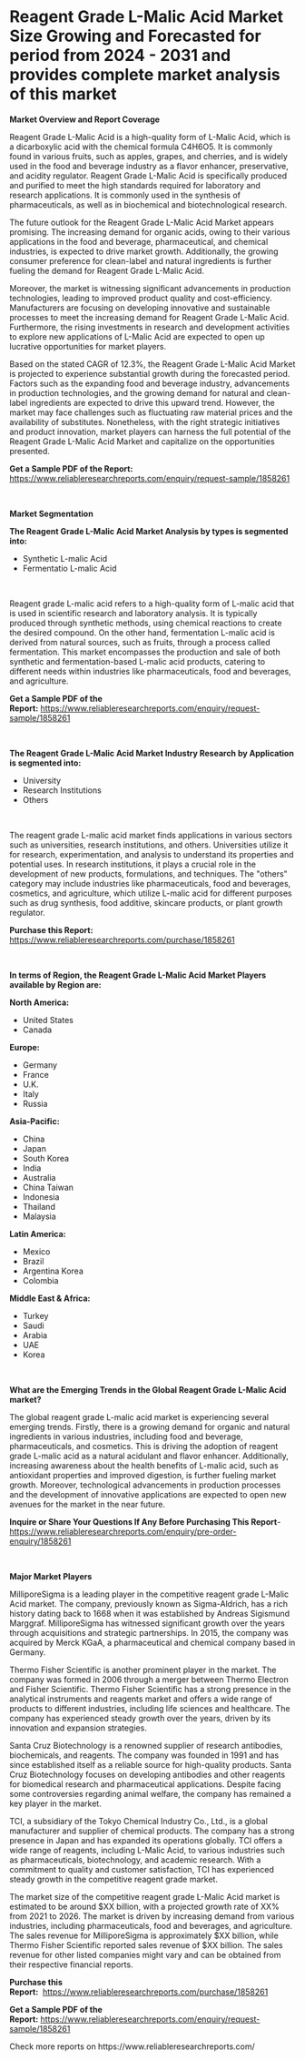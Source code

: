 <p><h1>Reagent Grade L-Malic Acid Market Size Growing and Forecasted for period from 2024 - 2031 and provides complete market analysis of this market</h1></p><p><strong>Market Overview and Report Coverage</strong></p>
<p><p>Reagent Grade L-Malic Acid is a high-quality form of L-Malic Acid, which is a dicarboxylic acid with the chemical formula C4H6O5. It is commonly found in various fruits, such as apples, grapes, and cherries, and is widely used in the food and beverage industry as a flavor enhancer, preservative, and acidity regulator. Reagent Grade L-Malic Acid is specifically produced and purified to meet the high standards required for laboratory and research applications. It is commonly used in the synthesis of pharmaceuticals, as well as in biochemical and biotechnological research.</p><p>The future outlook for the Reagent Grade L-Malic Acid Market appears promising. The increasing demand for organic acids, owing to their various applications in the food and beverage, pharmaceutical, and chemical industries, is expected to drive market growth. Additionally, the growing consumer preference for clean-label and natural ingredients is further fueling the demand for Reagent Grade L-Malic Acid.</p><p>Moreover, the market is witnessing significant advancements in production technologies, leading to improved product quality and cost-efficiency. Manufacturers are focusing on developing innovative and sustainable processes to meet the increasing demand for Reagent Grade L-Malic Acid. Furthermore, the rising investments in research and development activities to explore new applications of L-Malic Acid are expected to open up lucrative opportunities for market players.</p><p>Based on the stated CAGR of 12.3%, the Reagent Grade L-Malic Acid Market is projected to experience substantial growth during the forecasted period. Factors such as the expanding food and beverage industry, advancements in production technologies, and the growing demand for natural and clean-label ingredients are expected to drive this upward trend. However, the market may face challenges such as fluctuating raw material prices and the availability of substitutes. Nonetheless, with the right strategic initiatives and product innovation, market players can harness the full potential of the Reagent Grade L-Malic Acid Market and capitalize on the opportunities presented.</p></p>
<p><strong>Get a Sample PDF of the Report:</strong> <a href="https://www.reliableresearchreports.com/enquiry/request-sample/1858261">https://www.reliableresearchreports.com/enquiry/request-sample/1858261</a></p>
<p>&nbsp;</p>
<p><strong>Market Segmentation</strong></p>
<p><strong>The Reagent Grade L-Malic Acid Market Analysis by types is segmented into:</strong></p>
<p><ul><li>Synthetic L-malic Acid</li><li>Fermentatio L-malic Acid</li></ul></p>
<p>&nbsp;</p>
<p><p>Reagent grade L-malic acid refers to a high-quality form of L-malic acid that is used in scientific research and laboratory analysis. It is typically produced through synthetic methods, using chemical reactions to create the desired compound. On the other hand, fermentation L-malic acid is derived from natural sources, such as fruits, through a process called fermentation. This market encompasses the production and sale of both synthetic and fermentation-based L-malic acid products, catering to different needs within industries like pharmaceuticals, food and beverages, and agriculture.</p></p>
<p><strong>Get a Sample PDF of the Report:</strong>&nbsp;<a href="https://www.reliableresearchreports.com/enquiry/request-sample/1858261">https://www.reliableresearchreports.com/enquiry/request-sample/1858261</a></p>
<p>&nbsp;</p>
<p><strong>The Reagent Grade L-Malic Acid Market Industry Research by Application is segmented into:</strong></p>
<p><ul><li>University</li><li>Research Institutions</li><li>Others</li></ul></p>
<p>&nbsp;</p>
<p><p>The reagent grade L-malic acid market finds applications in various sectors such as universities, research institutions, and others. Universities utilize it for research, experimentation, and analysis to understand its properties and potential uses. In research institutions, it plays a crucial role in the development of new products, formulations, and techniques. The "others" category may include industries like pharmaceuticals, food and beverages, cosmetics, and agriculture, which utilize L-malic acid for different purposes such as drug synthesis, food additive, skincare products, or plant growth regulator.</p></p>
<p><strong>Purchase this Report:</strong>&nbsp; <a href="https://www.reliableresearchreports.com/purchase/1858261">https://www.reliableresearchreports.com/purchase/1858261</a></p>
<p>&nbsp;</p>
<p><strong>In terms of Region, the Reagent Grade L-Malic Acid Market Players available by Region are:</strong></p>
<p>
    <p> <strong> North America: </strong>
        <ul>
            <li>United States</li>
            <li>Canada</li>
        </ul>
        </p> 
    <p> <strong> Europe: </strong>
        <ul>
            <li>Germany</li>
            <li>France</li>
            <li>U.K.</li>
            <li>Italy</li>
            <li>Russia</li>
        </ul>
        </p> 
    <p> <strong> Asia-Pacific: </strong>
        <ul>
            <li>China</li>
            <li>Japan</li>
            <li>South Korea</li>
            <li>India</li>
            <li>Australia</li>
            <li>China Taiwan</li>
            <li>Indonesia</li>
            <li>Thailand</li>
            <li>Malaysia</li>
        </ul>
        </p> 
    <p> <strong> Latin America: </strong>
        <ul>
            <li>Mexico</li>
            <li>Brazil</li>
            <li>Argentina Korea</li>
            <li>Colombia</li>
        </ul>
        </p> 
    <p> <strong> Middle East & Africa: </strong>
        <ul>
            <li>Turkey</li>
            <li>Saudi</li>
            <li>Arabia</li>
            <li>UAE</li>
            <li>Korea</li>
        </ul>
    </p>
    </p>
<p>&nbsp;</p>
<p><strong>What are the Emerging Trends in the Global Reagent Grade L-Malic Acid market?</strong></p>
<p><p>The global reagent grade L-malic acid market is experiencing several emerging trends. Firstly, there is a growing demand for organic and natural ingredients in various industries, including food and beverage, pharmaceuticals, and cosmetics. This is driving the adoption of reagent grade L-malic acid as a natural acidulant and flavor enhancer. Additionally, increasing awareness about the health benefits of L-malic acid, such as antioxidant properties and improved digestion, is further fueling market growth. Moreover, technological advancements in production processes and the development of innovative applications are expected to open new avenues for the market in the near future.</p></p>
<p><strong>Inquire or Share Your Questions If Any Before Purchasing This Report</strong>- <a href="https://www.reliableresearchreports.com/enquiry/pre-order-enquiry/1858261">https://www.reliableresearchreports.com/enquiry/pre-order-enquiry/1858261</a></p>
<p>&nbsp;</p>
<p><strong>Major Market Players</strong></p>
<p><p>MilliporeSigma is a leading player in the competitive reagent grade L-Malic Acid market. The company, previously known as Sigma-Aldrich, has a rich history dating back to 1668 when it was established by Andreas Sigismund Marggraf. MilliporeSigma has witnessed significant growth over the years through acquisitions and strategic partnerships. In 2015, the company was acquired by Merck KGaA, a pharmaceutical and chemical company based in Germany.</p><p>Thermo Fisher Scientific is another prominent player in the market. The company was formed in 2006 through a merger between Thermo Electron and Fisher Scientific. Thermo Fisher Scientific has a strong presence in the analytical instruments and reagents market and offers a wide range of products to different industries, including life sciences and healthcare. The company has experienced steady growth over the years, driven by its innovation and expansion strategies.</p><p>Santa Cruz Biotechnology is a renowned supplier of research antibodies, biochemicals, and reagents. The company was founded in 1991 and has since established itself as a reliable source for high-quality products. Santa Cruz Biotechnology focuses on developing antibodies and other reagents for biomedical research and pharmaceutical applications. Despite facing some controversies regarding animal welfare, the company has remained a key player in the market.</p><p>TCI, a subsidiary of the Tokyo Chemical Industry Co., Ltd., is a global manufacturer and supplier of chemical products. The company has a strong presence in Japan and has expanded its operations globally. TCI offers a wide range of reagents, including L-Malic Acid, to various industries such as pharmaceuticals, biotechnology, and academic research. With a commitment to quality and customer satisfaction, TCI has experienced steady growth in the competitive reagent grade market.</p><p>The market size of the competitive reagent grade L-Malic Acid market is estimated to be around $XX billion, with a projected growth rate of XX% from 2021 to 2026. The market is driven by increasing demand from various industries, including pharmaceuticals, food and beverages, and agriculture. The sales revenue for MilliporeSigma is approximately $XX billion, while Thermo Fisher Scientific reported sales revenue of $XX billion. The sales revenue for other listed companies might vary and can be obtained from their respective financial reports.</p></p>
<p><strong>Purchase this Report:</strong>&nbsp;&nbsp;<a href="https://www.reliableresearchreports.com/purchase/1858261">https://www.reliableresearchreports.com/purchase/1858261</a></p>
<p></p>
<p><strong>Get a Sample PDF of the Report:</strong>&nbsp;<a href="https://www.reliableresearchreports.com/enquiry/request-sample/1858261">https://www.reliableresearchreports.com/enquiry/request-sample/1858261</a></p>
<p>Check more reports on https://www.reliableresearchreports.com/</p>